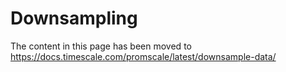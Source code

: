 # Downsampling

The content in this page has been moved to https://docs.timescale.com/promscale/latest/downsample-data/